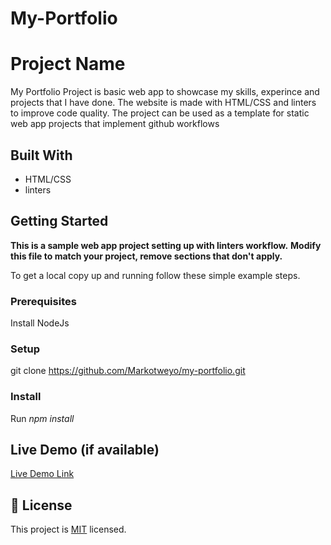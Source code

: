 # My-Portfolio

# Project Name
My Portfolio Project is basic web app to showcase my skills, experince and projects that I have done. The website is made with HTML/CSS and linters to improve code quality. The project can be used as a template for static web app projects that implement github workflows


## Built With

- HTML/CSS
- linters

## Getting Started

**This is a sample web app project setting up with linters workflow.**
**Modify this file to match your project, remove sections that don't apply.**

To get a local copy up and running follow these simple example steps.

### Prerequisites
Install NodeJs
### Setup
git clone https://github.com/Markotweyo/my-portfolio.git

### Install
Run *npm install*
## Live Demo (if available)

[Live Demo Link](http://127.0.0.1:5500/index.html)



## 📝 License

This project is [MIT](./MIT.md) licensed.

